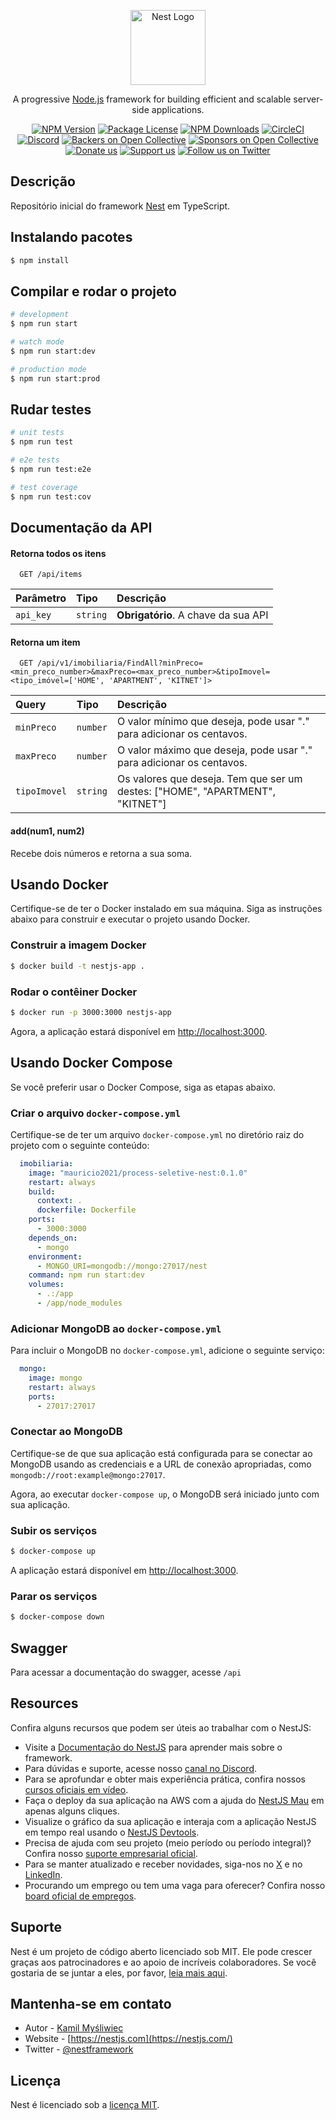 <p align="center">
  <a href="http://nestjs.com/" target="blank"><img src="https://nestjs.com/img/logo-small.svg" width="120" alt="Nest Logo" /></a>
</p>

[circleci-image]: https://img.shields.io/circleci/build/github/nestjs/nest/master?token=abc123def456
[circleci-url]: https://circleci.com/gh/nestjs/nest

  <p align="center">A progressive <a href="http://nodejs.org" target="_blank">Node.js</a> framework for building efficient and scalable server-side applications.</p>
    <p align="center">
<a href="https://www.npmjs.com/~nestjscore" target="_blank"><img src="https://img.shields.io/npm/v/@nestjs/core.svg" alt="NPM Version" /></a>
<a href="https://www.npmjs.com/~nestjscore" target="_blank"><img src="https://img.shields.io/npm/l/@nestjs/core.svg" alt="Package License" /></a>
<a href="https://www.npmjs.com/~nestjscore" target="_blank"><img src="https://img.shields.io/npm/dm/@nestjs/common.svg" alt="NPM Downloads" /></a>
<a href="https://circleci.com/gh/nestjs/nest" target="_blank"><img src="https://img.shields.io/circleci/build/github/nestjs/nest/master" alt="CircleCI" /></a>
<a href="https://discord.gg/G7Qnnhy" target="_blank"><img src="https://img.shields.io/badge/discord-online-brightgreen.svg" alt="Discord"/></a>
<a href="https://opencollective.com/nest#backer" target="_blank"><img src="https://opencollective.com/nest/backers/badge.svg" alt="Backers on Open Collective" /></a>
<a href="https://opencollective.com/nest#sponsor" target="_blank"><img src="https://opencollective.com/nest/sponsors/badge.svg" alt="Sponsors on Open Collective" /></a>
  <a href="https://paypal.me/kamilmysliwiec" target="_blank"><img src="https://img.shields.io/badge/Donate-PayPal-ff3f59.svg" alt="Donate us"/></a>
    <a href="https://opencollective.com/nest#sponsor"  target="_blank"><img src="https://img.shields.io/badge/Support%20us-Open%20Collective-41B883.svg" alt="Support us"></a>
  <a href="https://twitter.com/nestframework" target="_blank"><img src="https://img.shields.io/twitter/follow/nestframework.svg?style=social&label=Follow" alt="Follow us on Twitter"></a>
</p>
  <!--[![Backers on Open Collective](https://opencollective.com/nest/backers/badge.svg)](https://opencollective.com/nest#backer)
  [![Sponsors on Open Collective](https://opencollective.com/nest/sponsors/badge.svg)](https://opencollective.com/nest#sponsor)-->

## Descrição

Repositório inicial do framework [Nest](https://github.com/nestjs/nest) em TypeScript.

## Instalando pacotes

```bash
$ npm install
```

## Compilar e rodar o projeto

```bash
# development
$ npm run start

# watch mode
$ npm run start:dev

# production mode
$ npm run start:prod
```

## Rudar testes

```bash
# unit tests
$ npm run test

# e2e tests
$ npm run test:e2e

# test coverage
$ npm run test:cov
```


## Documentação da API

#### Retorna todos os itens

```http
  GET /api/items
```

| Parâmetro   | Tipo       | Descrição                           |
| :---------- | :--------- | :---------------------------------- |
| `api_key` | `string` | **Obrigatório**. A chave da sua API |

#### Retorna um item

```http
  GET /api/v1/imobiliaria/FindAll?minPreco=<min_preco_number>&maxPreco=<max_preco_number>&tipoImovel=<tipo_imóvel=['HOME', 'APARTMENT', 'KITNET']>
```

| Query   | Tipo       | Descrição                                   |
| :---------- | :--------- | :------------------------------------------ |
| `minPreco`      | `number` | O valor mínimo que deseja, pode usar "." para adicionar os centavos. |
| `maxPreco`      | `number` | O valor máximo que deseja, pode usar "." para adicionar os centavos. |
| `tipoImovel`    | `string` | Os valores que deseja. Tem que ser um destes: ["HOME", "APARTMENT", "KITNET"] |

#### add(num1, num2)

Recebe dois números e retorna a sua soma.


## Usando Docker

Certifique-se de ter o Docker instalado em sua máquina. Siga as instruções abaixo para construir e executar o projeto usando Docker.

### Construir a imagem Docker

```bash
$ docker build -t nestjs-app .
```

### Rodar o contêiner Docker

```bash
$ docker run -p 3000:3000 nestjs-app
```

Agora, a aplicação estará disponível em [http://localhost:3000](http://localhost:3000).

## Usando Docker Compose

Se você preferir usar o Docker Compose, siga as etapas abaixo.

### Criar o arquivo `docker-compose.yml`

Certifique-se de ter um arquivo `docker-compose.yml` no diretório raiz do projeto com o seguinte conteúdo:

```yaml
  imobiliaria:
    image: "mauricio2021/process-seletive-nest:0.1.0"
    restart: always
    build:
      context: .
      dockerfile: Dockerfile
    ports:
      - 3000:3000
    depends_on:
      - mongo
    environment:
      - MONGO_URI=mongodb://mongo:27017/nest
    command: npm run start:dev
    volumes:
      - .:/app
      - /app/node_modules
```

### Adicionar MongoDB ao `docker-compose.yml`

Para incluir o MongoDB no `docker-compose.yml`, adicione o seguinte serviço:

```yaml
  mongo:
    image: mongo
    restart: always
    ports:
      - 27017:27017
```

### Conectar ao MongoDB

Certifique-se de que sua aplicação está configurada para se conectar ao MongoDB usando as credenciais e a URL de conexão apropriadas, como `mongodb://root:example@mongo:27017`.

Agora, ao executar `docker-compose up`, o MongoDB será iniciado junto com sua aplicação.

### Subir os serviços

```bash
$ docker-compose up
```

A aplicação estará disponível em [http://localhost:3000](http://localhost:3000).

### Parar os serviços

```bash
$ docker-compose down
```

## Swagger

Para acessar a documentação do swagger, acesse ```/api```

## Resources

Confira alguns recursos que podem ser úteis ao trabalhar com o NestJS:

- Visite a [Documentação do NestJS](https://docs.nestjs.com) para aprender mais sobre o framework.
- Para dúvidas e suporte, acesse nosso [canal no Discord](https://discord.gg/G7Qnnhy).
- Para se aprofundar e obter mais experiência prática, confira nossos [cursos oficiais em vídeo](https://courses.nestjs.com/).
- Faça o deploy da sua aplicação na AWS com a ajuda do [NestJS Mau](https://mau.nestjs.com) em apenas alguns cliques.
- Visualize o gráfico da sua aplicação e interaja com a aplicação NestJS em tempo real usando o [NestJS Devtools](https://devtools.nestjs.com).
- Precisa de ajuda com seu projeto (meio período ou período integral)? Confira nosso [suporte empresarial oficial](https://enterprise.nestjs.com).
- Para se manter atualizado e receber novidades, siga-nos no [X](https://x.com/nestframework) e no [LinkedIn](https://linkedin.com/company/nestjs).
- Procurando um emprego ou tem uma vaga para oferecer? Confira nosso [board oficial de empregos](https://jobs.nestjs.com).

## Suporte

Nest é um projeto de código aberto licenciado sob MIT. Ele pode crescer graças aos patrocinadores e ao apoio de incríveis colaboradores. Se você gostaria de se juntar a eles, por favor, [leia mais aqui](https://docs.nestjs.com/support).

## Mantenha-se em contato

- Autor - [Kamil Myśliwiec](https://twitter.com/kammysliwiec)
- Website - [https://nestjs.com](https://nestjs.com/)
- Twitter - [@nestframework](https://twitter.com/nestframework)

## Licença

Nest é licenciado sob a [licença MIT](https://github.com/nestjs/nest/blob/master/LICENSE).
